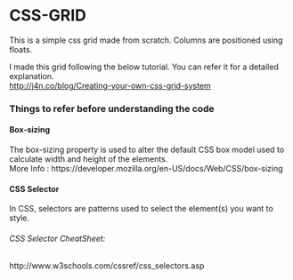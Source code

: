 # CSS-GRID

This is a simple css grid made from scratch. Columns are positioned using floats.

I made this grid following the below tutorial. You can refer it for a detailed explanation.</br>
http://j4n.co/blog/Creating-your-own-css-grid-system

<h3>Things to refer before understanding the code</h3>
<h4>Box-sizing</h4>
The box-sizing property is used to alter the default CSS box model used to calculate width and height of the elements.</br>
More Info : https://developer.mozilla.org/en-US/docs/Web/CSS/box-sizing

<h4>CSS Selector</h4>
In CSS, selectors are patterns used to select the element(s) you want to style.</br>
<h6>CSS Selector CheatSheet: </h6>http://www.w3schools.com/cssref/css_selectors.asp